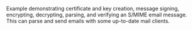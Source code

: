 Example demonstrating certificate and key creation, message signing,
encrypting, decrypting, parsing, and verifying an S/MIME email message.
This can parse and send emails with some up-to-date mail
clients.
